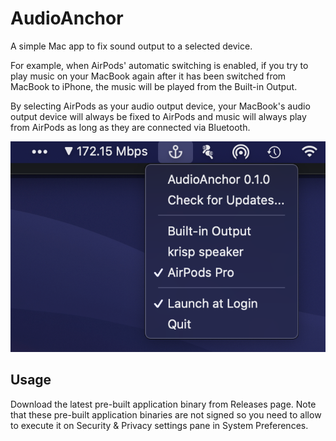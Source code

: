 # AudioAnchor

A simple Mac app to fix sound output to a selected device.

For example, when AirPods' automatic switching is enabled, if you try to play music on your MacBook again after it has been switched from MacBook to iPhone, the music will be played from the Built-in Output.

By selecting AirPods as your audio output device, your MacBook's audio output device will always be fixed to AirPods and music will always play from AirPods as long as they are connected via Bluetooth.

![Screenshot 1](screenshots/screenshot-1.png)

## Usage

Download the latest pre-built application binary from Releases page. Note that these pre-built application binaries are not signed so you need to allow to execute it on Security & Privacy settings pane in System Preferences.